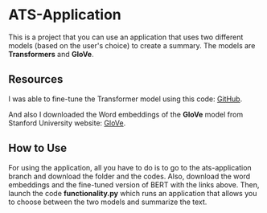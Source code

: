 # ATS-Application

This is a project that you can use an application that uses two different models (based on the user's choice) to create a summary. The models are __Transformers__ and __GloVe__.

## Resources
I was able to fine-tune the Transformer model using this code: [GitHub](https://www.kaggle.com/code/lusfernandotorres/text-summarization-with-large-language-models/notebook).

And also I downloaded the Word embeddings of the __GloVe__ model from Stanford University website: [GloVe](https://nlp.stanford.edu/projects/glove/).

## How to Use
For using the application, all you have to do is to go to the ats-application branch and download the folder and the codes. Also, download the word embeddings and the fine-tuned version of BERT with the links above. Then, launch the code __functionality.py__ which runs an application that allows you to choose between the two models and summarize the text.
